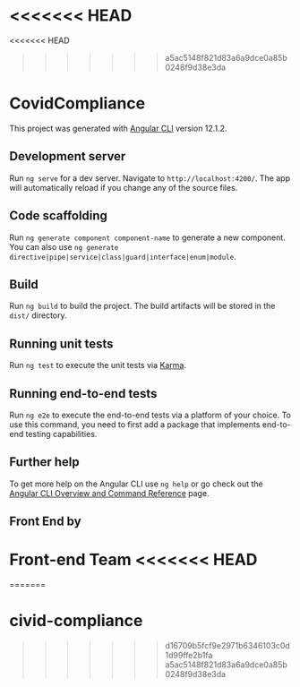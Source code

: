 <<<<<<< HEAD
=======
<<<<<<< HEAD
>>>>>>> a5ac5148f821d83a6a9dce0a85b0248f9d38e3da
# CovidCompliance

This project was generated with [Angular CLI](https://github.com/angular/angular-cli) version 12.1.2.

## Development server

Run `ng serve` for a dev server. Navigate to `http://localhost:4200/`. The app will automatically reload if you change any of the source files.

## Code scaffolding

Run `ng generate component component-name` to generate a new component. You can also use `ng generate directive|pipe|service|class|guard|interface|enum|module`.

## Build

Run `ng build` to build the project. The build artifacts will be stored in the `dist/` directory.

## Running unit tests

Run `ng test` to execute the unit tests via [Karma](https://karma-runner.github.io).

## Running end-to-end tests

Run `ng e2e` to execute the end-to-end tests via a platform of your choice. To use this command, you need to first add a package that implements end-to-end testing capabilities.

## Further help

To get more help on the Angular CLI use `ng help` or go check out the [Angular CLI Overview and Command Reference](https://angular.io/cli) page.

## Front End by

Front-end Team
<<<<<<< HEAD
=======
=======
# civid-compliance
>>>>>>> d16709b5fcf9e2971b6346103c0d1d99ffe2b1fa
>>>>>>> a5ac5148f821d83a6a9dce0a85b0248f9d38e3da
